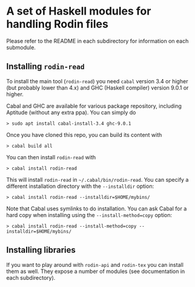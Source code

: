 # A set of Haskell modules for handling Rodin files

Please refer to the README in each subdirectory for information on each
submodule.


## Installing `rodin-read`

To install the main tool (`rodin-read`) you need `cabal` version 3.4 or higher (but probably lower than 4.x) and GHC (Haskell compiler) version 9.0.1 or higher.

Cabal and GHC are available for various package repository, including Aptitude (without any extra ppa). You can simply do
```
> sudo apt install cabal-install-3.4 ghc-9.0.1
```

Once you have cloned this repo, you can build its content with
```
> cabal build all
```

You can then install `rodin-read` with
```
> cabal install rodin-read
```

This will install `rodin-read` in `~/.cabal/bin/rodin-read`. You can specify a different installation directory with the `--installdir` option:
```
> cabal install rodin-read --installdir=$HOME/mybins/
```

Note that Cabal uses symlinks to do installation. You can ask Cabal for a hard copy when installing using the `--install-method=copy` option:
```
> cabal install rodin-read --install-method=copy --installdir=$HOME/mybins/
```


## Installing libraries

If you want to play around with `rodin-api` and `rodin-tex` you can install them as well. They expose a number of modules (see documentation in each subdirectory).




